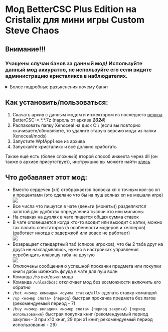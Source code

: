 # Мод BetterCSC Plus Edition на Cristalix для мини игры Custom Steve Chaos
    
## Внимание!!!
### Учащены случаи банов за данный мод! Используйте данный мод аккуратно, не используйте его если видите администрацию кристаликса в наблюдателях.
<details>
<summary>Более подробные разъяснения почему банят</summary>
Данный мод не позиционируется как чит (с помощью него не полетаешь флаем или киллаурой не воспользуешься), он лишь исправляет недостатки режима CSC для пушей, но администрация Cristalix'а всё равно сочла данный мод как чит. Есть правило 3.1 которое запрещает использование стороннего ПО, но к сожалению данное правила очень расплывчато расписано и из него не понятно что подразумевается под этим сторонним ПО, например кликер - это же стороннее ПО, но за него никто не банит. Правила были созданы не для игроков а для администрации что бы за косой взгляд можно было за что вас забанить.
</details>

## Как установить/пользоваться:
1. Скачать архив c данным модом и инжектором из последнего [релиза](https://github.com/Serega007RU/BetterCSC/releases) BetterCSC-\*\.\*.*.7z (пароль от архива ***2024***)
2. Распаковать папку Xenoceal на диск C:\ (если вы повторно скачиваете/обновляете, то удалите старую версию мода из папки Xenoceal/mods)
3. Запустите WpfApp1.exe из архива
4. Запускайте кристаликс и всё должно сработать

Также ещё есть (более сложный) второй способ инжекта через dll (он также в архиве присутствует), инструкцию вы можете найти [здесь](https://github.com/Serega007RU/BetterCSC/wiki/%D0%9A%D0%B0%D0%BA-%D0%B8%D0%BD%D0%B6%D0%B5%D0%BA%D1%82%D0%B8%D1%82%D1%8C-%D1%87%D0%B5%D1%80%D0%B5%D0%B7-dll)
    
## Что добавляет этот мод:
- Вместо сердечек (хп) отображается полоска хп с точным кол-во хп и процентами (это сделано что бы на пуш волнах хп не мешали игре)   
![](https://i.imgur.com/4MsndzD.png)
- Все числа что пишутся в чате (деньги (монеты)) разделяются запятой для удобства определения тысячи это или милионы
- На ставках на дуэлях в чате пишется общая сумма ставок
- В чате оповещается когда кто-то входит или выходит с катки, можно так палить спектаторов (в особенности модеров и хелперов) (работает иногда с задержкой или вовсе не работает)   
![](https://i.imgur.com/lq9FHWi.png)
- Возвращает стандартный таб (список игроков), что бы 2 таба друг на друга не накладывались, нужно в настройках управления перебиндить клавишу таба на другую   
![](https://i.imgur.com/U1m7u70.png)
- Отключены сообщения о успешной прокачки предмета или покупки книги дабы избежать флуда в чате для пуш волн
- Команда `/hp` вкл/выкл мода
- Команда `/unloadbcsc` отключает мод без возможности включить его обратно
- `/bet <номер команды> <сумма ставки/all>` сделать ставку командой
- `/up <номер слота> {период}` быстрая прокачка предмета без лагов (рекомендуемый период - 7)
- `/buy <номер вкладки> <номер слота> {период закупки} {период использования}` быстрая покупка книг (рекомендуемый период закупки - 3 при x10 книг, 29 при x1 книг; рекомендуемый период использования - 29)
